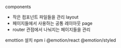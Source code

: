 components
  - 작은 컴포넌트 파일들을 관리
layout
  - 페이지들에서 사용하는 공통 레이아웃
page
  - router 관점에서 나눠지는 페이지들을 관리







emottion 설치
npm i @emotion/react @emotion/styled